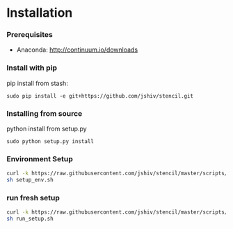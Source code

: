 Installation
====================================================================================================

### Prerequisites
* Anaconda: http://continuum.io/downloads


### Install with pip 

pip install from stash:

	sudo pip install -e git+https://github.com/jshiv/stencil.git


### Installing from source

python install from setup.py

	sudo python setup.py install


### Environment Setup

```sh
curl -k https://raw.githubusercontent.com/jshiv/stencil/master/scripts/setup/setup_env.sh -o setup_env.sh
sh setup_env.sh
```

### run fresh setup

```sh
curl -k https://raw.githubusercontent.com/jshiv/stencil/master/scripts/setup/run_setup.sh -o run_setup.sh
sh run_setup.sh
```


